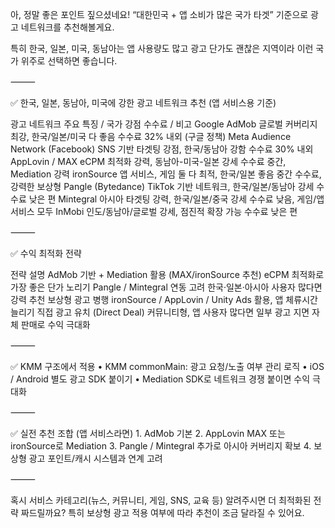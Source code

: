 아, 정말 좋은 포인트 짚으셨네요!
“대한민국 + 앱 소비가 많은 국가 타겟” 기준으로 광고 네트워크를 추천해볼게요.

특히 한국, 일본, 미국, 동남아는 앱 사용량도 많고 광고 단가도 괜찮은 지역이라 이런 국가 위주로 선택하면 좋습니다.

⸻

✅ 한국, 일본, 동남아, 미국에 강한 광고 네트워크 추천 (앱 서비스용 기준)

광고 네트워크	주요 특징 / 국가 강점	수수료 / 비고
Google AdMob	글로벌 커버리지 최강, 한국/일본/미국 다 좋음	수수료 32% 내외 (구글 정책)
Meta Audience Network (Facebook)	SNS 기반 타겟팅 강점, 한국/동남아 강함	수수료 30% 내외
AppLovin / MAX	eCPM 최적화 강력, 동남아-미국-일본 강세	수수료 중간, Mediation 강력
ironSource	앱 서비스, 게임 둘 다 최적, 한국/일본 좋음	중간 수수료, 강력한 보상형
Pangle (Bytedance)	TikTok 기반 네트워크, 한국/일본/동남아 강세	수수료 낮은 편
Mintegral	아시아 타겟팅 강력, 한국/일본/중국 강세	수수료 낮음, 게임/앱 서비스 모두
InMobi	인도/동남아/글로벌 강세, 점진적 확장 가능	수수료 낮은 편



⸻

✅ 수익 최적화 전략

전략	설명
AdMob 기반 + Mediation 활용 (MAX/ironSource 추천)	eCPM 최적화로 가장 좋은 단가 노리기
Pangle / Mintegral 연동 고려	한국·일본·아시아 사용자 많다면 강력 추천
보상형 광고 병행	ironSource / AppLovin / Unity Ads 활용, 앱 체류시간 늘리기
직접 광고 유치 (Direct Deal)	커뮤니티형, 앱 사용자 많다면 일부 광고 지면 자체 판매로 수익 극대화



⸻

✅ KMM 구조에서 적용
	•	KMM commonMain: 광고 요청/노출 여부 관리 로직
	•	iOS / Android 별도 광고 SDK 붙이기
	•	Mediation SDK로 네트워크 경쟁 붙이면 수익 극대화

⸻

✅ 실전 추천 조합 (앱 서비스라면)
	1.	AdMob 기본
	2.	AppLovin MAX 또는 ironSource로 Mediation
	3.	Pangle / Mintegral 추가로 아시아 커버리지 확보
	4.	보상형 광고 포인트/캐시 시스템과 연계 고려

⸻

혹시 서비스 카테고리(뉴스, 커뮤니티, 게임, SNS, 교육 등) 알려주시면 더 최적화된 전략 짜드릴까요?
특히 보상형 광고 적용 여부에 따라 추천이 조금 달라질 수 있어요.